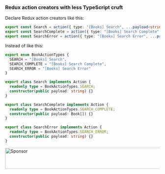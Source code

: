 ### Redux action creators with less TypeScript cruft

Declare Redux action creators like this:

```ts
export const Search = action({ type: "[Books] Search", ...payload<string>() });
export const SearchComplete = action({ type: "[Books] Search Complete", ...payload<Book[]>() });
export const SearchError = action({ type: "[Books] Search Error", ...payload<string>() });
```

Instead of like this:

```ts
export enum BookActionTypes {
  SEARCH = "[Books] Search",
  SEARCH_COMPLETE = "[Books] Search Complete",
  SEARCH_ERROR = "[Books] Search Error"
}

export class Search implements Action {
  readonly type = BookActionTypes.SEARCH;
  constructor(public payload: string) {}
}

export class SearchComplete implements Action {
  readonly type = BookActionTypes.SEARCH_COMPLETE;
  constructor(public payload: Book[]) {}
}

export class SearchError implements Action {
  readonly type = BookActionTypes.SEARCH_ERROR;
  constructor(public payload: string) {}
}
```

<a target='_blank' rel='nofollow' href='https://app.codesponsor.io/link/jZB4ja6SvwGUN4ibgYVgUVYV/cartant/ts-action'>
  <img alt='Sponsor' width='888' height='68' src='https://app.codesponsor.io/embed/jZB4ja6SvwGUN4ibgYVgUVYV/cartant/ts-action.svg' />
</a>

<script>
    (function(i,s,o,g,r,a,m){i['GoogleAnalyticsObject']=r;i[r]=i[r]||function(){
    (i[r].q=i[r].q||[]).push(arguments)},i[r].l=1*new Date();a=s.createElement(o),
    m=s.getElementsByTagName(o)[0];a.async=1;a.src=g;m.parentNode.insertBefore(a,m)
    })(window,document,'script','https://www.google-analytics.com/analytics.js','ga');
    ga('create', 'UA-103034213-2', 'auto');
    ga('send', 'pageview');
</script>